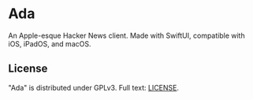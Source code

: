 # Ada

An Apple-esque Hacker News client. Made with SwiftUI, compatible with iOS, iPadOS, and macOS.

## License

"Ada" is distributed under GPLv3. Full text: [LICENSE](LICENSE).
